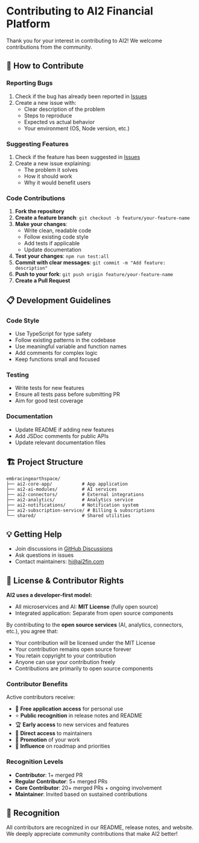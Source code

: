 # Contributing to AI2 Financial Platform

Thank you for your interest in contributing to AI2! We welcome contributions from the community.

## 🤝 How to Contribute

### Reporting Bugs

1. Check if the bug has already been reported in [Issues](../../issues)
2. Create a new issue with:
   - Clear description of the problem
   - Steps to reproduce
   - Expected vs actual behavior
   - Your environment (OS, Node version, etc.)

### Suggesting Features

1. Check if the feature has been suggested in [Issues](../../issues)
2. Create a new issue explaining:
   - The problem it solves
   - How it should work
   - Why it would benefit users

### Code Contributions

1. **Fork the repository**
2. **Create a feature branch**: `git checkout -b feature/your-feature-name`
3. **Make your changes**:
   - Write clean, readable code
   - Follow existing code style
   - Add tests if applicable
   - Update documentation
4. **Test your changes**: `npm run test:all`
5. **Commit with clear messages**: `git commit -m "Add feature: description"`
6. **Push to your fork**: `git push origin feature/your-feature-name`
7. **Create a Pull Request**

## 📋 Development Guidelines

### Code Style

- Use TypeScript for type safety
- Follow existing patterns in the codebase
- Use meaningful variable and function names
- Add comments for complex logic
- Keep functions small and focused

### Testing

- Write tests for new features
- Ensure all tests pass before submitting PR
- Aim for good test coverage

### Documentation

- Update README if adding new features
- Add JSDoc comments for public APIs
- Update relevant documentation files

## 🏗️ Project Structure

```
embracingearthspace/
├── ai2-core-app/           # App application
├── ai2-ai-modules/         # AI services
├── ai2-connectors/         # External integrations
├── ai2-analytics/          # Analytics service
├── ai2-notifications/      # Notification system
├── ai2-subscription-service/ # Billing & subscriptions
└── shared/                 # Shared utilities
```

## 💡 Getting Help

- Join discussions in [GitHub Discussions](../../discussions)
- Ask questions in issues
- Contact maintainers: hi@ai2fin.com

## 📜 License & Contributor Rights

**AI2 uses a developer-first model:**
- All microservices and AI: **MIT License** (fully open source)
- Integrated application: Separate from open source components

By contributing to the **open source services** (AI, analytics, connectors, etc.), you agree that:
- Your contribution will be licensed under the MIT License
- Your contribution remains open source forever
- You retain copyright to your contribution
- Anyone can use your contribution freely
- Contributions are primarily to open source components

### Contributor Benefits

Active contributors receive:
- 🎁 **Free application access** for personal use
- ⭐ **Public recognition** in release notes and README
- 🏆 **Early access** to new services and features
- 💬 **Direct access** to maintainers
- 📢 **Promotion** of your work
- 🎯 **Influence** on roadmap and priorities

### Recognition Levels

- **Contributor**: 1+ merged PR
- **Regular Contributor**: 5+ merged PRs
- **Core Contributor**: 20+ merged PRs + ongoing involvement
- **Maintainer**: Invited based on sustained contributions

## 🌟 Recognition

All contributors are recognized in our README, release notes, and website. We deeply appreciate community contributions that make AI2 better!

